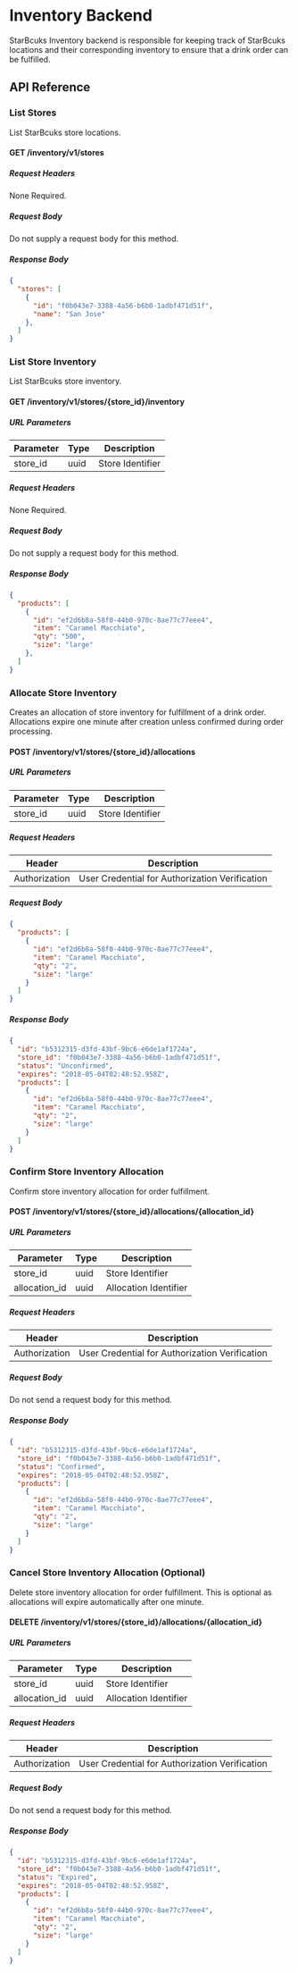 # Inventory Backend

StarBcuks Inventory backend is responsible for keeping track of StarBcuks locations and their corresponding inventory to ensure that a drink order can be fulfilled.

## API Reference
### List Stores

List StarBcuks store locations.

#### GET /inventory/v1/stores
##### Request Headers

None Required.

##### Request Body

Do not supply a request body for this method.

##### Response Body

```json
{
  "stores": [
    {
      "id": "f0b043e7-3388-4a56-b6b0-1adbf471d51f",
      "name": "San Jose"
    },
  ]
}
```

### List Store Inventory

List StarBcuks store inventory.

#### GET /inventory/v1/stores/{store_id}/inventory
##### URL Parameters

| Parameter | Type | Description |
|-----------|------|-------------|
| store_id | uuid | Store Identifier |

##### Request Headers

None Required.

##### Request Body

Do not supply a request body for this method.

##### Response Body

```json
{
  "products": [
    {
      "id": "ef2d6b8a-58f0-44b0-970c-8ae77c77eee4",
      "item": "Caramel Macchiato",
      "qty": "500",
      "size": "large"
    },
  ]
}
```

### Allocate Store Inventory

Creates an allocation of store inventory for fulfillment of a drink order. Allocations expire one minute after creation unless confirmed during order processing.

#### POST /inventory/v1/stores/{store_id}/allocations
##### URL Parameters

| Parameter | Type | Description |
|-----------|------|-------------|
| store_id | uuid | Store Identifier |

##### Request Headers

| Header | Description |
|--------|-------------|
| Authorization | User Credential for Authorization Verification |

##### Request Body

```json
{
  "products": [
    {
      "id": "ef2d6b8a-58f0-44b0-970c-8ae77c77eee4",
      "item": "Caramel Macchiato",
      "qty": "2",
      "size": "large"
    }
  ]
}
```

##### Response Body

```json
{
  "id": "b5312315-d3fd-43bf-9bc6-e6de1af1724a",
  "store_id": "f0b043e7-3388-4a56-b6b0-1adbf471d51f",
  "status": "Unconfirmed",
  "expires": "2018-05-04T02:48:52.958Z",
  "products": [
    {
      "id": "ef2d6b8a-58f0-44b0-970c-8ae77c77eee4",
      "item": "Caramel Macchiato",
      "qty": "2",
      "size": "large"
    }
  ]
}
```

### Confirm Store Inventory Allocation

Confirm store inventory allocation for order fulfillment.

#### POST /inventory/v1/stores/{store_id}/allocations/{allocation_id}
##### URL Parameters

| Parameter | Type | Description |
|-----------|------|-------------|
| store_id | uuid | Store Identifier |
| allocation_id | uuid | Allocation Identifier |

##### Request Headers

| Header | Description |
|--------|-------------|
| Authorization | User Credential for Authorization Verification |

##### Request Body

Do not send a request body for this method.

##### Response Body

```json
{
  "id": "b5312315-d3fd-43bf-9bc6-e6de1af1724a",
  "store_id": "f0b043e7-3388-4a56-b6b0-1adbf471d51f",
  "status": "Confirmed",
  "expires": "2018-05-04T02:48:52.958Z",
  "products": [
    {
      "id": "ef2d6b8a-58f0-44b0-970c-8ae77c77eee4",
      "item": "Caramel Macchiato",
      "qty": "2",
      "size": "large"
    }
  ]
}
```

### Cancel Store Inventory Allocation (Optional)

Delete store inventory allocation for order fulfillment. This is optional as allocations will expire automatically after one minute.

#### DELETE /inventory/v1/stores/{store_id}/allocations/{allocation_id}
##### URL Parameters

| Parameter | Type | Description |
|-----------|------|-------------|
| store_id | uuid | Store Identifier |
| allocation_id | uuid | Allocation Identifier |

##### Request Headers

| Header | Description |
|--------|-------------|
| Authorization | User Credential for Authorization Verification |

##### Request Body

Do not send a request body for this method.

##### Response Body

```json
{
  "id": "b5312315-d3fd-43bf-9bc6-e6de1af1724a",
  "store_id": "f0b043e7-3388-4a56-b6b0-1adbf471d51f",
  "status": "Expired",
  "expires": "2018-05-04T02:48:52.958Z",
  "products": [
    {
      "id": "ef2d6b8a-58f0-44b0-970c-8ae77c77eee4",
      "item": "Caramel Macchiato",
      "qty": "2",
      "size": "large"
    }
  ]
}
```
